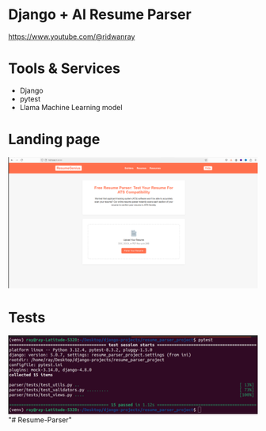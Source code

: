
# Django + AI Resume Parser
https://www.youtube.com/@ridwanray

# Tools & Services
- Django
- pytest
- Llama Machine Learning model

# Landing page
![Description of Image](home-page.png)

# Tests

![Description of Image](test-result.png)"# Resume-Parser" 
